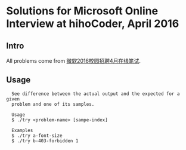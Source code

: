# Solutions for Microsoft Online Interview at hihoCoder, April 2016

## Intro

All problems come from [微软2016校园招聘4月在线笔试](http://hihocoder.com/contest/mstest2016april1/problems).

## Usage

```
  See difference between the actual output and the expected for a given
  problem and one of its samples.

  Usage
  $ ./try <problem-name> [sampe-index]

  Examples
  $ ./try a-font-size
  $ ./try b-403-forbidden 1
```
